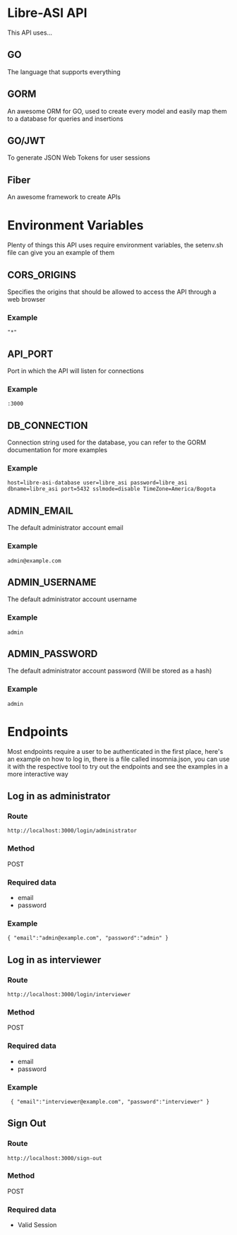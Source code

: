 # Libre-ASI API

This API uses...

## GO
The language that supports everything

## GORM
An awesome ORM for GO, used to create every model and easily map them to a database for queries and insertions

## GO/JWT
To generate JSON Web Tokens for user sessions

## Fiber
An awesome framework to create APIs

# Environment Variables
Plenty of things this API uses require environment variables, the setenv.sh file can give you an example of them

## CORS_ORIGINS
Specifies the origins that should be allowed to access the API through a web browser
### Example
`"*"`

## API_PORT
Port in which the API will listen for connections
### Example
`:3000`

## DB_CONNECTION
Connection string used for the database, you can refer to the GORM documentation for more examples
### Example
`host=libre-asi-database user=libre_asi password=libre_asi dbname=libre_asi port=5432 sslmode=disable TimeZone=America/Bogota`

## ADMIN_EMAIL
The default administrator account email
### Example
`admin@example.com`

## ADMIN_USERNAME
The default administrator account username
### Example
`admin`

## ADMIN_PASSWORD
The default administrator account password (Will be stored as a hash)
### Example
`admin`

# Endpoints
Most endpoints require a user to be authenticated in the first place, here's an example on how to log in, there is a file called insomnia.json, you can use it with the respective tool to try out the endpoints and see the examples in a more interactive way

## Log in as administrator
### Route 
`http://localhost:3000/login/administrator`
### Method
POST
### Required data
- email
- password

### Example

`{
	"email":"admin@example.com",
	"password":"admin"
}`

## Log in as interviewer
### Route
`http://localhost:3000/login/interviewer`

### Method
POST

### Required data
- email
- password

### Example
`
{
	"email":"interviewer@example.com",
	"password":"interviewer"
}`

## Sign Out
### Route
`http://localhost:3000/sign-out`
### Method
POST
### Required data
- Valid Session
